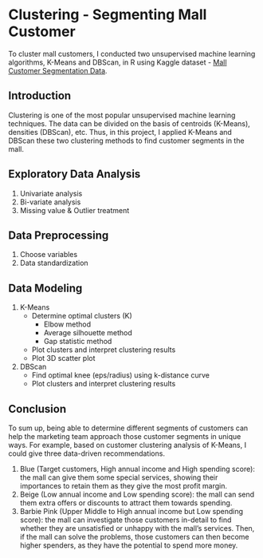 # Clustering - Segmenting Mall Customer
To cluster mall customers, I conducted two unsupervised machine learning algorithms, K-Means and DBScan, in R using Kaggle dataset - [Mall Customer Segmentation Data](https://www.kaggle.com/vjchoudhary7/customer-segmentation-tutorial-in-python).
## Introduction
Clustering is one of the most popular unsupervised machine learning techniques. The data can be divided on the basis of centroids (K-Means), densities (DBScan), etc. Thus, in this project, I applied K-Means and DBScan these two clustering methods to find customer segments in the mall.
## Exploratory Data Analysis
1. Univariate analysis
2. Bi-variate analysis
3. Missing value & Outlier treatment
## Data Preprocessing
1. Choose variables
2. Data standardization
## Data Modeling
1.  K-Means
    - Determine optimal clusters (K)
      - Elbow method
      - Average silhouette method
      - Gap statistic method
    - Plot clusters and interpret clustering results
    - Plot 3D scatter plot
2. DBScan
   - Find optimal knee (eps/radius) using k-distance curve
   - Plot clusters and interpret clustering results
## Conclusion
To sum up, being able to determine different segments of customers can help the marketing team approach those customer segments in unique ways. For example, based on customer clustering analysis of K-Means, I could give three data-driven recommendations.
1. Blue (Target customers, High annual income and High spending score): the mall can give them some special services, showing their importances to retain them as they give the most profit margin.
2. Beige (Low annual income and Low spending score): the mall can send them extra offers or discounts to attract them towards spending.
3. Barbie Pink (Upper Middle to High annual income but Low spending score): the mall can investigate those customers in-detail to find whether they are unsatisfied or unhappy with the mall’s services. Then, if the mall can solve the problems, those customers can then become higher spenders, as they have the potential to spend more money.
